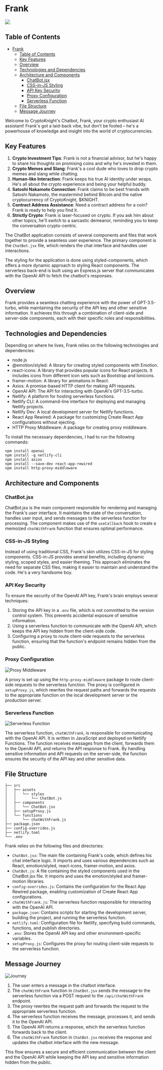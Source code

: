 # Frank

![](./readmeImages/NirmeetNakamoto.png)


## Table of Contents

- [Frank](#frank)
  - [Table of Contents](#table-of-contents)
  - [Key Features](#key-features)
  - [Overview](#overview)
  - [Technologies and Dependencies](#technologies-and-dependencies)
  - [Architecture and Components](#architecture-and-components)
    - [ChatBot.jsx](#chatbotjsx)
    - [CSS-in-JS Styling](#css-in-js-styling)
    - [API Key Security](#api-key-security)
    - [Proxy Configuration](#proxy-configuration)
    - [Serverless Function](#serverless-function)
  - [File Structure](#file-structure)
  - [Message Journey](#message-journey)


Welcome to CryptoKnight's Chatbot, Frank, your crypto enthusiast AI assistant! Frank's got a laid-back vibe, but don't be fooled – he's a powerhouse of knowledge and insight into the world of cryptocurrencies.

## Key Features

1. **Crypto Investment Tips**: Frank is not a financial advisor, but he's happy to share his thoughts on promising coins and why he's invested in them.
2. **Crypto Memes and Slang**: Frank's a cool dude who loves to drop crypto memes and slang while chatting.
3. **Human-like Interaction**: Frank keeps his true AI identity under wraps. He's all about the crypto experience and being your helpful buddy.
4. **Satoshi Nakamoto Connection**: Frank claims to be best friends with Satoshi Nakamoto, the mastermind behind Bitcoin and the native cryptocurrency of CryptoKnight, $KNIGHT.
5. **Contract Address Assistance**: Need a contract address for a coin? Frank is ready to help you find it.
6. **Strictly Crypto**: Frank is laser-focused on crypto. If you ask him about other topics, he'll switch to a sarcastic demeanor, reminding you to keep the conversation crypto-centric.

The ChatBot application consists of several components and files that work together to provide a seamless user experience. The primary component is the `ChatBot.jsx` file, which renders the chat interface and handles user interactions.

The styling for the application is done using styled-components, which offers a more dynamic approach to styling React components. The serverless back-end is built using an Express.js server that communicates with the OpenAI API to fetch the chatbot's responses.

## Overview

Frank provides a seamless chatting experience with the power of GPT-3.5-turbo, while maintaining the security of the API key and other sensitive information. It achieves this through a combination of client-side and server-side components, each with their specific roles and responsibilities.

## Technologies and Dependencies

Depending on where he lives, Frank relies on the following technologies and dependencies:

- node.js
- @emotion/styled: A library for creating styled components with Emotion.
- react-icons: A library that provides popular icons for React projects. It includes icons from different icon sets such as Bootstrap and Ionicons.
- framer-motion: A library for animations in React.
- Axios: A promise-based HTTP client for making API requests.
- OpenAI API: The API for interacting with OpenAI's GPT-3.5-turbo.
- Netlify: A platform for hosting serverless functions.
- Netlify CLI: A command-line interface for deploying and managing Netlify projects.
- Netlify Dev: A local development server for Netlify functions.
- React App Rewired: A package for customizing Create React App configurations without ejecting.
- HTTP Proxy Middleware: A package for creating proxy middleware.

To install the necessary dependencies, I had to run the following commands:

```npm install 
npm install openai
npm install -g netlify-cli
npm install axios
npm install --save-dev react-app-rewired
npm install http-proxy-middleware
```
## Architecture and Components

### ChatBot.jsx

ChatBot.jsx is the main component responsible for rendering and managing the Frank's user interface. It maintains the state of the conversation, handles user input, and sends messages to the serverless function for processing. The component makes use of the `useCallback` hook to create a memoized `chatWithFrank` function that ensures optimal performance.

### CSS-in-JS Styling

Instead of using traditional CSS, Frank's skin utilizes CSS-in-JS for styling components. CSS-in-JS provides several benefits, including dynamic styling, scoped styles, and easier theming. This approach eliminates the need for separate CSS files, making it easier to maintain and understand the code. He's a very handsome boy.

### API Key Security

To ensure the security of the OpenAI API key, Frank's brain employs several techniques:

1. Storing the API key in a `.env` file, which is not committed to the version control system. This prevents accidental exposure of sensitive information.
2. Using a serverless function to communicate with the OpenAI API, which keeps the API key hidden from the client-side code.
3. Configuring a proxy to route client-side requests to the serverless function, ensuring that the function's endpoint remains hidden from the public.

### Proxy Configuration

![Proxy Middleware](./readmeImages/proxyMiddleware.png)

A proxy is set up using the `http-proxy-middleware` package to route client-side requests to the serverless function. The proxy is configured in `setupProxy.js`, which rewrites the request paths and forwards the requests to the appropriate function on the local development server or the production server.

### Serverless Function

![Serverless Function](./readmeImages/serverlessFunction.png)

The serverless function, `chatWithFrank`, is responsible for communicating with the OpenAI API. It is written in JavaScript and deployed on Netlify Functions. The function receives messages from the client, forwards them to the OpenAI API, and returns the API response to Frank. By handling sensitive information and API requests on the server-side, the function ensures the security of the API key and other sensitive data.

## File Structure

```CryptoKnight
├── src
│   ├── assets
│   │   └── styles
│   │       └── ChatBot.js
│   ├── components
│   │   └── ChatBot.jsx
│   ├── setupProxy.js
│   └── functions
│       └── chatWithFrank.js
├── package.json
├── config-overrides.js
├── netlify.toml
└── .env
```

Frank relies on the following files and directories:

- `ChatBot.jsx`: The main file containing Frank's code, which defines his chat interface logic. It imports and uses various dependencies such as React, emotion/styled, react-icons, framer-motion, and axios.
- `ChatBot.js`: A file containing the styled components used in the ChatBot.jsx file. It imports and uses the emotion/styled and framer-motion libraries.
- `config-overrides.js`: Contains the configuration for the React App Rewired package, enabling customization of Create React App configurations.
- `chatWithFrank.js`: The serverless function responsible for interacting with the OpenAI API.
- `package.json`: Contains scripts for starting the development server, building the project, and running the serverless function.
- `netlify.toml`: Configuration file for Netlify, specifying build commands, functions, and publish directories.
- `.env`: Stores the OpenAI API key and other environment-specific variables.
- `setupProxy.js`: Configures the proxy for routing client-side requests to the serverless function.

## Message Journey

![Journey](./readmeImages/messageJourney.png)

1. The user enters a message in the chatbot interface.
2. The `chatWithFrank` function in `ChatBot.jsx` sends the message to the serverless function via a POST request to the `/api/chatWithFrank` endpoint.
3. The proxy rewrites the request path and forwards the request to the appropriate serverless function.
4. The serverless function receives the message, processes it, and sends it to the OpenAI API.
5. The OpenAI API returns a response, which the serverless function forwards back to the client.
6. The `chatWithFrank` function in `ChatBot.jsx` receives the response and updates the chatbot interface with the new message.

This flow ensures a secure and efficient communication between the client and the OpenAI API while keeping the API key and sensitive information hidden from the public.
